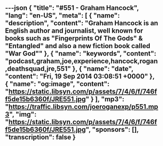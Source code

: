 ---json
{
  "title": "#551 - Graham Hancock",
  "lang": "en-US",
  "meta": [
    {
      "name": "description",
      "content": "Graham Hancock is an English author and journalist, well known for books such as \"Fingerprints Of The Gods\" & \"Entangled\" and also a new fiction book called \"War God\""
    },
    {
      "name": "keywords",
      "content": "podcast,graham,joe,experience,hancock,rogan,deathsquad,jre,551"
    },
    {
      "name": "date",
      "content": "Fri, 19 Sep 2014 03:08:51 +0000"
    },
    {
      "name": "og:image",
      "content": "https://static.libsyn.com/p/assets/7/4/6/f/746ff5de15b6360f/JRE551.jpg"
    }
  ],
  "mp3": "https://traffic.libsyn.com/joeroganexp/p551.mp3",
  "img": "https://static.libsyn.com/p/assets/7/4/6/f/746ff5de15b6360f/JRE551.jpg",
  "sponsors": [],
  "transcription": false
}
---
<episode-header />

<timemark seconds="0" />

<transcribe-call-to-action />

<episode-footer />